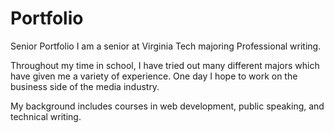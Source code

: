 Portfolio
=========

Senior Portfolio
I am a senior at Virginia Tech majoring Professional writing.

Throughout my time in school, I have tried out many different majors which have given me a variety of experience. One day I hope to work on the business side of the media industry.

My background includes courses in web development, public speaking, and technical writing.
